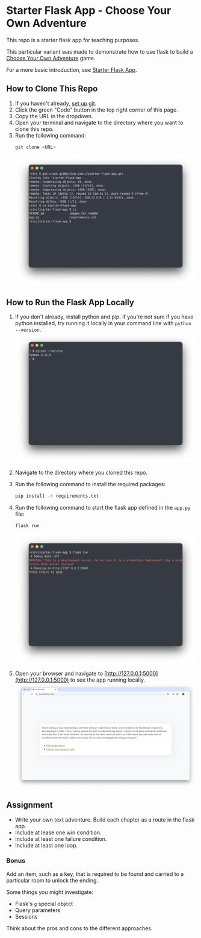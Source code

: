 # Starter Flask App - Choose Your Own Adventure

This repo is a starter flask app for teaching purposes.

This particular variant was made to demonstrate how to use flask to build a [Choose Your Own Adventure](https://en.wikipedia.org/wiki/Choose_Your_Own_Adventure) game.

For a more basic introduction, see [Starter Flask App](https://github.com/x/starter-flask-app).

## How to Clone This Repo

1. If you haven't already, [set up git](https://docs.github.com/en/get-started/getting-started-with-git/set-up-git).
2. Click the green "Code" button in the top right corner of this page.
3. Copy the URL in the dropdown.
4. Open your terminal and navigate to the directory where you want to clone this repo.
5. Run the following command:
   ```bash
   git clone <URL>
   ```
   ![](images_for_readme/image-0.png)


## How to Run the Flask App Locally

1. If you don't already, install python and pip. If you're not sure if you have python installed, try running it locally in your command line with `python --version`.
   ![](images_for_readme/image-1.png)

2. Navigate to the directory where you cloned this repo.
3. Run the following command to install the required packages:
   ```bash
   pip install -r requirements.txt
   ```

4. Run the following command to start the flask app defined in the `app.py` file:
   ```bash
   flask run
   ```
   ![](images_for_readme/image-2.png)

5. Open your browser and navigate to [http://127.0.0.1:5000](http://127.0.0.1:5000) to see the app running locally.
   ![](images_for_readme/image-3.png)


## Assignment

- Write your own text adventure. Build each chapter as a route in the flask app.
- Include at lease one win condition.
- Include at least one failure condition.
- Include at least one loop.

### Bonus

Add an item, such as a key, that is required to be found and carried to a particular room to unlock the ending.

Some things you might investigate:
- Flask's `g` special object
- Query parameters
- Sessions

Think about the pros and cons to the different approaches.
